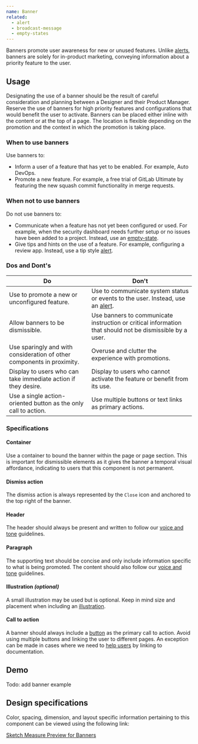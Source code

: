 ```yaml
---
name: Banner
related:
  - alert
  - broadcast-message
  - empty-states
---
```


Banners promote user awareness for new or unused features. Unlike [alerts](/product-components/alert), banners are solely for in-product marketing, conveying information about a priority feature to the user.

## Usage

Designating the use of a banner should be the result of careful consideration and planning between a Designer and their Product Manager. Reserve the use of banners for high priority features and configurations that would benefit the user to activate. Banners can be placed either inline with the content or at the top of a page. The location is flexible depending on the promotion and the context in which the promotion is taking place.

### When to use banners

Use banners to:

* Inform a user of a feature that has yet to be enabled. For example, Auto DevOps.
* Promote a new feature. For example, a free trial of GitLab Ultimate by featuring the new squash commit functionality in merge requests.

### When not to use banners

Do not use banners to:

* Communicate when a feature has not yet been configured or used. For example, when the security dashboard needs further setup or no issues have been added to a project. Instead, use an [empty-state](/product-regions/empty-states).
* Give tips and hints on the use of a feature. For example, configuring a review app. Instead, use a tip style [alert](/product-components/alert).

### Dos and Dont's

| Do | Don't |
| ------ | ------ |
| Use to promote a new or unconfigured feature. | Use to communicate system status or events to the user. Instead, use an [alert](/product-components/alert). |
| Allow banners to be dismissible. | Use banners to communicate instruction or critical information that should not be dismissible by a user. |
| Use sparingly and with consideration of other components in proximity. | Overuse and clutter the experience with promotions. |
| Display to users who can take immediate action if they desire. | Display to users who cannot activate the feature or benefit from its use. |
| Use a single action-oriented button as the only call to action. | Use multiple buttons or text links as primary actions. |

### Specifications

#### Container

Use a container to bound the banner within the page or page section. This is important for dismissible elements as it gives the banner a temporal visual affordance, indicating to users that this component is not permanent.

#### Dismiss action

The dismiss action is always represented by the `Close` icon and anchored to the top right of the banner.

#### Header

The header should always be present and written to follow our [voice and tone](/product-content/voice-tone/) guidelines.

#### Paragraph

The supporting text should be concise and only include information specific to what is being promoted. The content should also follow our [voice and tone](/product-content/voice-tone/) guidelines.

#### Illustration *(optional)*

A small illustration may be used but is optional. Keep in mind size and placement when including an [illustration](/product-foundations/illustration).

#### Call to action

A banner should always include a [button](/product-components/button) as the primary call to action. Avoid using multiple buttons and linking the user to different pages. An exception can be made in cases where we need to [help users](/product-usability/helping-users) by linking to documentation.

## Demo

Todo: add banner example

## Design specifications

Color, spacing, dimension, and layout specific information pertaining to this component can be viewed using the following link:

[Sketch Measure Preview for Banners](https://gitlab-org.gitlab.io/gitlab-design/hosted/design-gitlab-specs/banners-spec-previews/)
